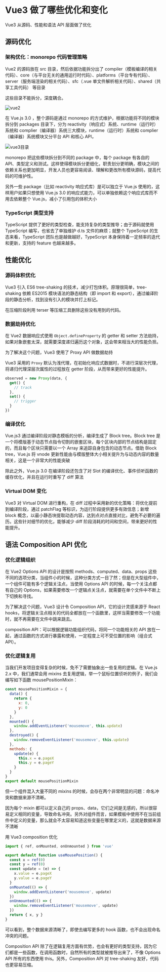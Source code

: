 # Vue3 做了哪些优化和变化

Vue3 从源码、性能和语法 API 层面做了优化

## 源码优化

### 架构优化：monorepo 代码管理策略

Vue2 的源码放在 src 目录，然后依据功能拆分出了 compiler（模板编译的相关代码）、core（与平台无关的通用运行时代码）、platforms（平台专有代码）、server（服务端渲染的相关代码）、sfc（.vue 单文件解析相关代码）、shared（共享工具代码） 等目录

这些目录不能拆分，深度耦合。

![vue2](./images/vue2.png)

在 Vue.js 3.0 ，整个源码是通过 monorepo 的方式维护，根据功能将不同的模块拆分到 packages 目录下，分为 reactivity（响应式）系统、runtime（运行时）系统和 complier（编译器）系统三大模块，runtime（运行时）系统和 complier（编译器）系统模块又分平台 API 和核心 API，

![vue3目录](./images//direction.png)

monorepo 把这些模块拆分到不同的 package 中，每个 package 有各自的 API、类型定义和测试。这样使得模块拆分更细化，职责划分更明确，模块之间的依赖关系也更加明显，开发人员也更容易阅读、理解和更改所有模块源码，提高代码的可维护性。

另外一些 package（比如 reactivity 响应式库）是可以独立于 Vue.js 使用的，这样用户如果只想使用 Vue.js 3.0 的响应式能力，可以单独依赖这个响应式库而不用去依赖整个 Vue.js，减小了引用包的体积大小

### TypeScript 类型支持

TypeScript 提供了更好的类型检查，能支持复杂的类型推导；由于源码就使用 TypeScript 编写，也省去了单独维护 d.ts 文件的麻烦；就整个 TypeScript 的生态来看，TypeScript 团队也是越做越好，TypeScript 本身保持着一定频率的迭代和更新，支持的 feature 也越来越多。

## 性能优化

### 源码体积优化

Vue3 引入 ES6 tree-shaking 的技术，减少打包体积。原理很简单，tree-shaking 依赖 ES2015 模块语法的静态结构（即 import 和 export），通过编译阶段的静态分析，找到没有引入的模块并打上标记。

在压缩阶段利用 terser 等压缩工具删除这些没有用到的代码。

### 数据劫持优化

在 Vue2 数据响应式使用 `Object.defineProperty` 的 getter 和 setter 方法劫持，如果对象嵌套太深，就需要深度递归遍历这个对象，这会带来相当大的性能负担。

为了解决这个问题，Vue3 使用了 Proxy API 做数据劫持

Vue3 采用的 `Proxy` 默认为浅代理，在初始化响应式数据时，不进行深层次代理，将递归代理深层次属性的过程放在 getter 阶段，从而带来更好的性能提升。

```js
observed = new Proxy(data, {
  get() {
    // track
  },
  set() {
    // trigger
  }
})
```

### 编译优化

Vue.js3 通过编译阶段对静态模板的分析，编译生成了 Block tree。Block tree 是一个将模版基于动态节点指令切割的嵌套区块，每个区块内部的节点结构是固定的，而且每个区块只需要以一个 Array 来追踪自身包含的动态节点。借助 Block tree，Vue.js 将 vnode 更新性能由与模版整体大小相关提升为与动态内容的数量相关，这是一个非常大的性能突破

除此之外，Vue.js 3.0 在编译阶段还包含了对 Slot 的编译优化、事件侦听函数的缓存优化，并且在运行时重写了 diff 算法

### Virtual DOM 变化

Vue3 对 Virtual DOM 进行重构，在 diff 过程中采用新的优化策略：将优化提前到编译阶段，通过 patchFlag 等标识，为运行阶段提供更多有效信息；新增 block 概念，以最小静态块提取动态内容，达到点对点直接对比，避免不必要的遍历。这些针对细节的优化，能够减少 diff 阶段消耗的时间和空间，带来更好的性能提升。

## 语法 Composition API 优化

### 优化逻辑组织

在 Vue2 Options API 的设计是按照 methods、computed、data、props 这些不同的选项分类，当组件小的时候，这种分类方式一目了然；但是在大型组件中，一个组件可能有多个逻辑关注点，当使用 Options API 的时候，每一个关注点都有自己的 Options，如果需要修改一个逻辑点关注点，就需要在单个文件中不断上下切换和寻找。

为了解决这个问题，Vue3 设计令 Composition API，它的设计灵感来源于 React hooks，将逻辑关注点相关的代码全都放在一个函数里，这样当需要修改一个功能时，就不再需要在文件中跳来跳去。

composition API：可以根据逻辑功能组织代码，将同一个功能相关的 API 放在一起，通过函数的方式进行暴露和使用，一定程度上可不受位置的影响（组合式 API）。

### 优化逻辑复用

当我们开发项目变得复杂的时候，免不了需要抽象出一些复用的逻辑。在 Vue.js 2.x 中，我们通常会用 mixins 去复用逻辑，举一个鼠标位置侦听的例子，我们会编写如下函数 mousePositionMixin：

```js
const mousePositionMixin = {
  data() {
    return {
      x: 0,
      y: 0
    }
  },
  mounted() {
    window.addEventListener('mousemove', this.update)
  },
  destroyed() {
    window.removeEventListener('mousemove', this.update)
  },
  methods: {
    update(e) {
      this.x = e.pageX
      this.y = e.pageY
    }
  }
}
export default mousePositionMixin
```

但一个组件混入大量不同的 mixins 的时候，会存在两个非常明显的问题：命名冲突和数据来源不清晰。

因为每个 mixin 都可以定义自己的 props、data，它们之间是无感的，所以很容易定义相同的变量，导致命名冲突。另外对组件而言，如果模板中使用不在当前组件中定义的变量，那么就会不太容易知道这些变量在哪里定义的，这就是数据来源不清晰

用 Vue3 composition 优化

```js
import { ref, onMounted, onUnmounted } from 'vue'

export default function useMousePosition() {
  const x = ref(0)
  const y = ref(0)
  const update = (e) => {
    x.value = e.pageX
    y.value = e.pageY
  }
  onMounted(() => {
    window.addEventListener('mousemove', update)
  })
  onUnmounted(() => {
    window.removeEventListener('mousemove', update)
  })
  return { x, y }
}
```

可以看到，整个数据来源清晰了，即使去编写更多的 hook 函数，也不会出现命名冲突的问题。

Composition API 除了在逻辑复用方面有优势，也会有更好的类型支持，因为它们都是一些函数，在调用函数时，自然所有的类型就被推导出来了，不像 Options API 所有的东西使用 this。另外，Composition API 对 tree-shaking 友好，代码也更容易压缩。

